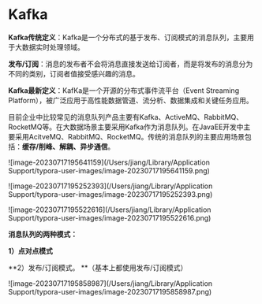 # Kafka

**Kafka传统定义**：Kafka是一个分布式的基于发布、订阅模式的消息队列，主要用于大数据实时处理领域。

**发布/订阅**：消息的发布者不会将消息直接发送给订阅者，而是将发布的消息分为不同的类别，订阅者值接受感兴趣的消息。

**Kafka最新定义**：KafKa是一个开源的分布式事件流平台（Event Streaming Platform），被广泛应用于高性能数据管道、流分析、数据集成和关键任务应用。

目前企业中比较常见的消息队列产品主要有Kafka、ActiveMQ、RabbitMQ、RocketMQ等。在大数据场景主要采用Kafka作为消息队列。在JavaEE开发中主要采用AcitveMQ、RabbitMQ、RocketMQ。传统的消息队列的主要应用场景包括：**缓存/削峰、解耦、异步通信**。

![image-20230717195641159](/Users/jiang/Library/Application Support/typora-user-images/image-20230717195641159.png)

![image-20230717195252393](/Users/jiang/Library/Application Support/typora-user-images/image-20230717195252393.png)

![image-20230717195522616](/Users/jiang/Library/Application Support/typora-user-images/image-20230717195522616.png)

**消息队列的两种模式：**

**1）点对点模式**

**2）发布/订阅模式。 **（基本上都使用发布/订阅模式）

![image-20230717195858987](/Users/jiang/Library/Application Support/typora-user-images/image-20230717195858987.png)

